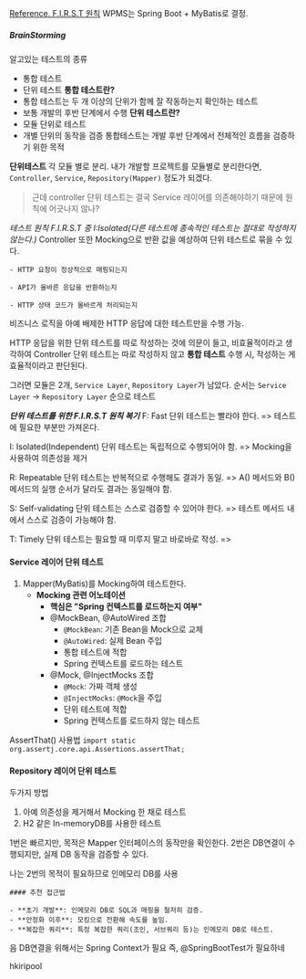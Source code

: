 [Reference. F.I.R.S.T 원칙](https://m.blog.naver.com/rodpold/222773877290)
WPMS는 Spring Boot + MyBatis로 결정.

##### BrainStorming
알고있는 테스트의 종류
- 통합 테스트
- 단위 테스트
**통합 테스트란?**
- 통합 테스트는 두 개 이상의 단위가 함께 잘 작동하는지 확인하는 테스트
- 보통 개발의 후반 단계에서 수행
**단위 테스트란?**
- 모듈 단위로 테스트
- 개별 단위의 동작을 검증
통합테스트는 개발 후반 단계에서 전체적인 흐름을 검증하기 위한 목적

**단위테스트**
각 모듈 별로 분리.
내가 개발할 프로젝트를 모듈별로 분리한다면, `Controller`, `Service`, `Repository(Mapper)` 정도가 되겠다.

> 근데 controller 단위 테스트는 결국 Service 레이어를 의존해야하기 때문에 원칙에 어긋나지 않나?

*테스트 원칙 F.I.R.S.T 중 I:Isolated(다른 테스트에 종속적인 테스트는 절대로 작성하지 않는다.)*
Controller 또한 Mocking으로 반환 값을 예상하여 단위 테스트로 묶을 수 있다.
```
- HTTP 요청이 정상적으로 매핑되는지
    
- API가 올바른 응답을 반환하는지
    
- HTTP 상태 코드가 올바르게 처리되는지
```
비즈니스 로직을 아예 배제한 HTTP 응답에 대한 테스트만을 수행 가능.

HTTP 응답을 위한 단위 테스트를 따로 작성하는 것에 의문이 들고, 비효율적이라고 생각하여 Controller 단위 테스트는 따로 작성하지 않고 **통합 테스트** 수행 시, 작성하는 게 효율적이라고 판단된다.

그러면 모듈은 2개, `Service Layer`, `Repository Layer`가 남았다.
순서는 `Service Layer` -> `Repository Layer` 순으로 테스트

***단위 테스트를 위한 F.I.R.S.T 원칙 복기***
F: Fast
단위 테스트는 빨라야 한다. => 테스트에 필요한 부분만 가져온다.

I: Isolated(Independent)
단위 테스트는 독립적으로 수행되어야 함. => Mocking을 사용하여 의존성을 제거

R: Repeatable
단위 테스트는 반복적으로 수행해도 결과가 동일. => A() 메서드와 B() 메서드의 실행 순서가 달라도 결과는 동일해야 함.

S: Self-validating
단위 테스트는 스스로 검증할 수 있어야 한다. =>  테스트 메서드 내에서 스스로 검증이 가능해야 함.

T: Timely
단위 테스트는 필요할 때 미루지 말고 바로바로 작성. => 
#### Service 레이어 단위 테스트
1. Mapper(MyBatis)를 Mocking하여 테스트한다.
	- **Mocking 관련 어노테이션**
		- **핵심은 "Spring 컨텍스트를 로드하는지 여부"**
		- @MockBean, @AutoWired 조합
			- `@MockBean`: 기존 Bean을 Mock으로 교체
			- `@AutoWired`: 실제 Bean 주입
			- 통합 테스트에 적합
			- Spring 컨텍스트를 로드하는 테스트
		- @Mock, @InjectMocks 조합
			- `@Mock`: 가짜 객체 생성
			- `@InjectMocks`: `@Mock`을 주입
			- 단위 테스트에 적합
			- Spring 컨텍스트를 로드하지 않는 테스트

AssertThat() 사용법 `import static org.assertj.core.api.Assertions.assertThat;`

#### Repository 레이어 단위 테스트
두가지 방법
1. 아예 의존성을 제거해서 Mocking 한 채로 테스트
2. H2 같은 In-memoryDB를 사용한 테스트

1번은 빠르지만, 목적은 Mapper 인터페이스의 동작만을 확인한다.
2번은 DB연결이 수행되지만, 실제 DB 동작을 검증할 수 있다.

나는 2번의 목적이 필요하므로 인메모리 DB를 사용
```
#### 추천 접근법

- **초기 개발**: 인메모리 DB로 SQL과 매핑을 철저히 검증.
- **안정화 이후**: 모킹으로 전환해 속도를 높임.
- **복잡한 쿼리**: 특정 복잡한 쿼리(조인, 서브쿼리 등)는 인메모리 DB로 테스트.
```

음 DB연결을 위해서는 Spring Context가 필요 즉, @SpringBootTest가 필요하네

hkiripool

